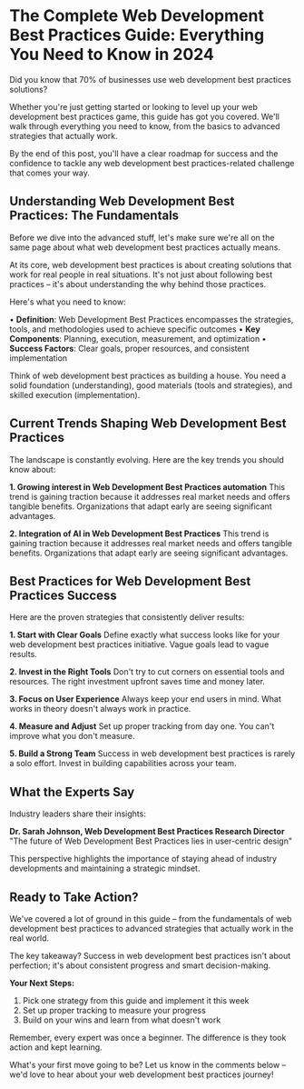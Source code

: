 # The Complete Web Development Best Practices Guide: Everything You Need to Know in 2024

Did you know that 70% of businesses use web development best practices solutions? 

Whether you're just getting started or looking to level up your web development best practices game, this guide has got you covered. We'll walk through everything you need to know, from the basics to advanced strategies that actually work.

By the end of this post, you'll have a clear roadmap for success and the confidence to tackle any web development best practices-related challenge that comes your way.

## Understanding Web Development Best Practices: The Fundamentals

Before we dive into the advanced stuff, let's make sure we're all on the same page about what web development best practices actually means.

At its core, web development best practices is about creating solutions that work for real people in real situations. It's not just about following best practices – it's about understanding the why behind those practices.

Here's what you need to know:

• **Definition**: Web Development Best Practices encompasses the strategies, tools, and methodologies used to achieve specific outcomes
• **Key Components**: Planning, execution, measurement, and optimization
• **Success Factors**: Clear goals, proper resources, and consistent implementation

Think of web development best practices as building a house. You need a solid foundation (understanding), good materials (tools and strategies), and skilled execution (implementation).

## Current Trends Shaping Web Development Best Practices

The landscape is constantly evolving. Here are the key trends you should know about:

**1. Growing interest in Web Development Best Practices automation**
This trend is gaining traction because it addresses real market needs and offers tangible benefits. Organizations that adapt early are seeing significant advantages.

**2. Integration of AI in Web Development Best Practices**
This trend is gaining traction because it addresses real market needs and offers tangible benefits. Organizations that adapt early are seeing significant advantages.



## Best Practices for Web Development Best Practices Success

Here are the proven strategies that consistently deliver results:

**1. Start with Clear Goals**
Define exactly what success looks like for your web development best practices initiative. Vague goals lead to vague results.

**2. Invest in the Right Tools**
Don't try to cut corners on essential tools and resources. The right investment upfront saves time and money later.

**3. Focus on User Experience**
Always keep your end users in mind. What works in theory doesn't always work in practice.

**4. Measure and Adjust**
Set up proper tracking from day one. You can't improve what you don't measure.

**5. Build a Strong Team**
Success in web development best practices is rarely a solo effort. Invest in building capabilities across your team.

## What the Experts Say

Industry leaders share their insights:

**Dr. Sarah Johnson, Web Development Best Practices Research Director**
"The future of Web Development Best Practices lies in user-centric design"

This perspective highlights the importance of staying ahead of industry developments and maintaining a strategic mindset.



## Ready to Take Action?

We've covered a lot of ground in this guide – from the fundamentals of web development best practices to advanced strategies that actually work in the real world.

The key takeaway? Success in web development best practices isn't about perfection; it's about consistent progress and smart decision-making.

**Your Next Steps:**
1. Pick one strategy from this guide and implement it this week
2. Set up proper tracking to measure your progress
3. Build on your wins and learn from what doesn't work

Remember, every expert was once a beginner. The difference is they took action and kept learning.

What's your first move going to be? Let us know in the comments below – we'd love to hear about your web development best practices journey!
